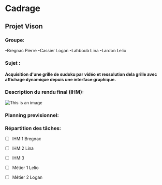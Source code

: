 # Cadrage 
## Projet Vison

### Groupe:
-Bregnac Pierre
-Cassier Logan
-Lahboub Lina
-Lardon Lelio 

### Sujet :
#### Acquisition d'une grille de sudoku par vidéo et ressolution dela grille avec affichage dynamique depuis une interface graphique.

### Description du rendu final (IHM):


![This is an image](/assets/images/Scheme.png)

### Planning previsionnel:





### Répartition des tâches:

- [ ] IHM 1 Bregnac 

- [ ] IHM 2 Lina

- [ ] IHM 3

- [ ] Métier 1 Lelio 

- [ ] Métier 2 Logan  





